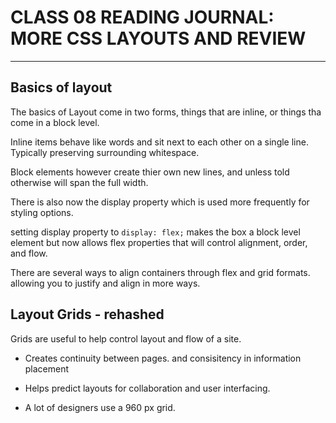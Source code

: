# CLASS 08 READING JOURNAL: MORE CSS LAYOUTS AND REVIEW

---

## Basics of layout

The basics of Layout come in two forms, things that are inline, or things tha come in a block level. 

Inline items behave like words and sit next to each other on a single line. Typically preserving surrounding whitespace.

Block elements however create thier own new lines, and unless told otherwise will span the full width.

There is also now the display property which is used more frequently for styling options.

setting display property to `display: flex;` makes the box a block level element but now allows flex properties that will control alignment, order, and flow.

There are several ways to align containers through flex and grid formats. allowing you to justify and align in more ways.

## Layout Grids - rehashed

Grids are useful to help control layout and flow of a site.

- Creates continuity between pages. and consisitency in information placement
- Helps predict layouts
for collaboration and user interfacing.

- A lot of designers use a 960 px grid. 